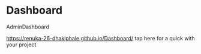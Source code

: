 # Dashboard
AdminDashboard 

https://renuka-26-dhakiphale.github.io/Dashboard/  tap here for a quick with your project
